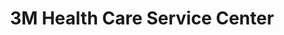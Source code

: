 ---
title: "3M Health Care Service Center"
url: /oakdale/3m-health-care-service-center/
shop: medical supply
---